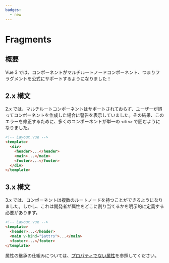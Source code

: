 ```yaml
---
badges:
  - new
---
```


# Fragments <MigrationBadges :badges="$frontmatter.badges" />

## 概要

Vue 3 では、コンポーネントがマルチルートノードコンポーネント、つまりフラグメントを公式にサポートするようになりました！

## 2.x 構文

2.x では、マルチルートコンポーネントはサポートされておらず、ユーザーが誤ってコンポーネントを作成した場合に警告を表示していました。その結果、このエラーを修正するために、多くのコンポーネントが単一の `<div>` で囲むようになりました。

```html
<!-- Layout.vue -->
<template>
  <div>
    <header>...</header>
    <main>...</main>
    <footer>...</footer>
  </div>
</template>
```

## 3.x 構文

3.x では、コンポーネントは複数のルートノードを持つことができるようになりました。しかし、これは開発者が属性をどこに割り当てるかを明示的に定義する必要があります。

```html
<!-- Layout.vue -->
<template>
  <header>...</header>
  <main v-bind="$attrs">...</main>
  <footer>...</footer>
</template>
```

属性の継承の仕組みについては、[プロパティでない属性](/guide/component-attrs.html)を参照してください。

